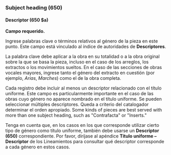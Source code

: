 ### Subject heading (650)

#### Descriptor (650 $a)
**Campo requerido.**

Ingrese palabras clave o términos relativos al género de la pieza en este punto. Este campo está vinculado al índice de autoridades de **Descriptores**.

La palabra clave debe aplicar a la obra en su totalidad o a la obra original sobre la que se basa la pieza, incluso en el caso de los arreglos, los extractos o los movimientos sueltos. En el caso de las secciones de obras vocales mayores, ingrese tanto el género del extracto en cuestión (por ejemplo, _Arias_, _Marches_) como el de la obra completa.

Cada registro debe incluir al menos un descriptor relacionado con el título uniforme. Este campo es particularmente importante en el caso de las obras cuyo género no aparece nombrado en el título uniforme. Se pueden seleccionar múltiples descriptores. Queda a criterio del catalogador determinar el orden apropiado. Some kinds of pieces are best served with more than one subject heading, such as "Contrafacta" or "Inserts."

Tenga en cuenta que, en los casos en los que corresponde utilizar cierto tipo de género como título uniforme, también debe usarse un **Descriptor (650)** correspondiente. Por favor, diríjase al apéndice **Título uniforme – Descriptor** de los Lineamientos para consultar qué descriptor corresponde a cada género en estos casos.
